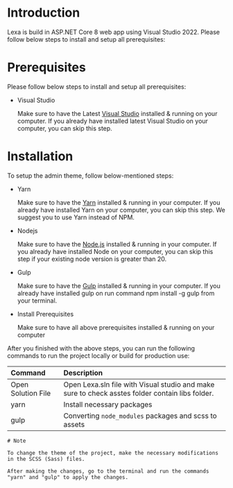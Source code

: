 # Introduction
Lexa is build in ASP.NET Core 8 web app using Visual Studio 2022. Please follow below steps to install and setup all prerequisites:

# Prerequisites
Please follow below steps to install and setup all prerequisites:

- Visual Studio

    Make sure to have the Latest [Visual Studio](https://visualstudio.microsoft.com/vs/) installed & running on your computer. If you already have installed latest Visual Studio on your computer, you can skip this step.

# Installation
To setup the admin theme, follow below-mentioned steps:

- Yarn
    
    Make sure to have the [Yarn](https://classic.yarnpkg.com/en/) installed & running in your computer. If you already have installed Yarn on your computer, you can skip this step. We suggest you to use Yarn instead of NPM.

- Nodejs
    
    Make sure to have the [Node.js](https://nodejs.org/) installed & running in your computer. If you already have installed Node on your computer, you can skip this step if your existing node version is greater than 20.

- Gulp
    
    Make sure to have the [Gulp](https://gulpjs.com/) installed & running in your computer. If you already have installed gulp on run command npm install -g gulp from your terminal.

- Install Prerequisites

    Make sure to have all above prerequisites installed & running on your computer

After you finished with the above steps, you can run the following commands to run the project locally or build for production use:

| Command   | Description   | 
| :-------- | :------- |
| Open Solution File | Open Lexa.sln file with Visual studio and make sure to check asstes folder contain libs folder. |
| yarn | Install necessary packages |
| gulp | Converting `node_modules` packages and scss to assets |

```
# Note

To change the theme of the project, make the necessary modifications in the SCSS (Sass) files.

After making the changes, go to the terminal and run the commands "yarn" and "gulp" to apply the changes.
```